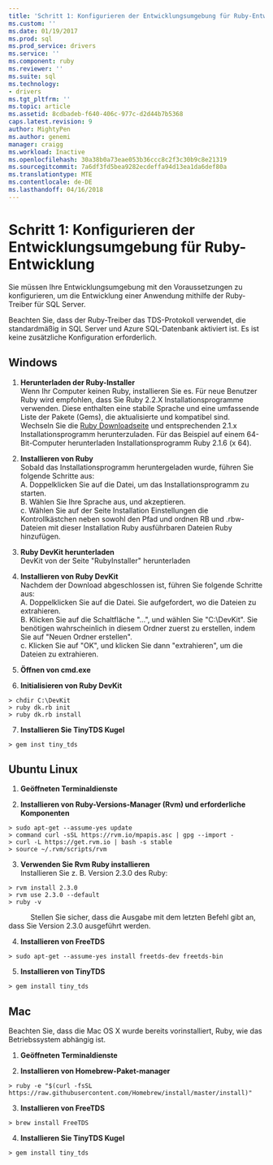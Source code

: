 ```yaml
---
title: 'Schritt 1: Konfigurieren der Entwicklungsumgebung für Ruby-Entwicklung'
ms.custom: ''
ms.date: 01/19/2017
ms.prod: sql
ms.prod_service: drivers
ms.service: ''
ms.component: ruby
ms.reviewer: ''
ms.suite: sql
ms.technology:
- drivers
ms.tgt_pltfrm: ''
ms.topic: article
ms.assetid: 8cdbadeb-f640-406c-977c-d2d44b7b5368
caps.latest.revision: 9
author: MightyPen
ms.author: genemi
manager: craigg
ms.workload: Inactive
ms.openlocfilehash: 30a38b0a73eae053b36ccc8c2f3c30b9c8e21319
ms.sourcegitcommit: 7a6df3fd5bea9282ecdeffa94d13ea1da6def80a
ms.translationtype: MTE
ms.contentlocale: de-DE
ms.lasthandoff: 04/16/2018
---
```

# <a name="step-1-configure-development-environment-for-ruby-development"></a>Schritt 1: Konfigurieren der Entwicklungsumgebung für Ruby-Entwicklung
Sie müssen Ihre Entwicklungsumgebung mit den Voraussetzungen zu konfigurieren, um die Entwicklung einer Anwendung mithilfe der Ruby-Treiber für SQL Server.    
  
Beachten Sie, dass der Ruby-Treiber das TDS-Protokoll verwendet, die standardmäßig in SQL Server und Azure SQL-Datenbank aktiviert ist.  Es ist keine zusätzliche Konfiguration erforderlich.  
  
  
## <a name="windows"></a>Windows  
  
1.  **Herunterladen der Ruby-Installer**  
Wenn Ihr Computer keinen Ruby, installieren Sie es. Für neue Benutzer Ruby wird empfohlen, dass Sie Ruby 2.2.X Installationsprogramme verwenden. Diese enthalten eine stabile Sprache und eine umfassende Liste der Pakete (Gems), die aktualisierte und kompatibel sind. Wechseln Sie die [Ruby Downloadseite](http://rubyinstaller.org/downloads/) und entsprechenden 2.1.x Installationsprogramm herunterzuladen. Für das Beispiel auf einem 64-Bit-Computer herunterladen Installationsprogramm Ruby 2.1.6 (x 64).   
  
2.  **Installieren von Ruby**  
Sobald das Installationsprogramm heruntergeladen wurde, führen Sie folgende Schritte aus:  
A. Doppelklicken Sie auf die Datei, um das Installationsprogramm zu starten.  
B. Wählen Sie Ihre Sprache aus, und akzeptieren.  
c.  Wählen Sie auf der Seite Installation Einstellungen die Kontrollkästchen neben sowohl den Pfad und ordnen RB und .rbw-Dateien mit dieser Installation Ruby ausführbaren Dateien Ruby hinzufügen.  
  
3.  **Ruby DevKit herunterladen**  
DevKit von der Seite "RubyInstaller" herunterladen  
  
4.  **Installieren von Ruby DevKit**  
Nachdem der Download abgeschlossen ist, führen Sie folgende Schritte aus:  
A. Doppelklicken Sie auf die Datei. Sie aufgefordert, wo die Dateien zu extrahieren.  
B. Klicken Sie auf die Schaltfläche "...", und wählen Sie "C:\DevKit". Sie benötigen wahrscheinlich in diesem Ordner zuerst zu erstellen, indem Sie auf "Neuen Ordner erstellen".  
c. Klicken Sie auf "OK", und klicken Sie dann "extrahieren", um die Dateien zu extrahieren.  
  
5. **Öffnen von cmd.exe**  
  
6. **Initialisieren von Ruby DevKit**  
```  
> chdir C:\DevKit  
> ruby dk.rb init  
> ruby dk.rb install  
```  
  
7.  **Installieren Sie TinyTDS Kugel**  
```  
> gem inst tiny_tds
```  
  
## <a name="ubuntu-linux"></a>Ubuntu Linux  
  
1. **Geöffneten Terminaldienste**  
  
2. **Installieren von Ruby-Versions-Manager (Rvm) und erforderliche Komponenten**  
```  
> sudo apt-get --assume-yes update  
> command curl -sSL https://rvm.io/mpapis.asc | gpg --import -  
> curl -L https://get.rvm.io | bash -s stable  
> source ~/.rvm/scripts/rvm  
```  
   
3. **Verwenden Sie Rvm Ruby installieren**  
Installieren Sie z. B. Version 2.3.0 des Ruby:  
```  
> rvm install 2.3.0  
> rvm use 2.3.0 --default  
> ruby -v  
```  
&nbsp;&nbsp;&nbsp;&nbsp;&nbsp;&nbsp;&nbsp;&nbsp;&nbsp;&nbsp;&nbsp;Stellen Sie sicher, dass die Ausgabe mit dem letzten Befehl gibt an, dass Sie Version 2.3.0 ausgeführt werden.  
  
4.  **Installieren von FreeTDS**  
```  
> sudo apt-get --assume-yes install freetds-dev freetds-bin  
```  
  
5.  **Installieren von TinyTDS**  
```  
> gem install tiny_tds  
```  
  
## <a name="mac"></a>Mac  
  
Beachten Sie, dass die Mac OS X wurde bereits vorinstalliert, Ruby, wie das Betriebssystem abhängig ist.    
  
1.  **Geöffneten Terminaldienste**  
  
2. **Installieren von Homebrew-Paket-manager**  
```  
> ruby -e "$(curl -fsSL https://raw.githubusercontent.com/Homebrew/install/master/install)"  
```  
  
3.  **Installieren von FreeTDS**  
```  
> brew install FreeTDS  
```  
  
4.  **Installieren Sie TinyTDS Kugel**  
```  
> gem install tiny_tds  
```
